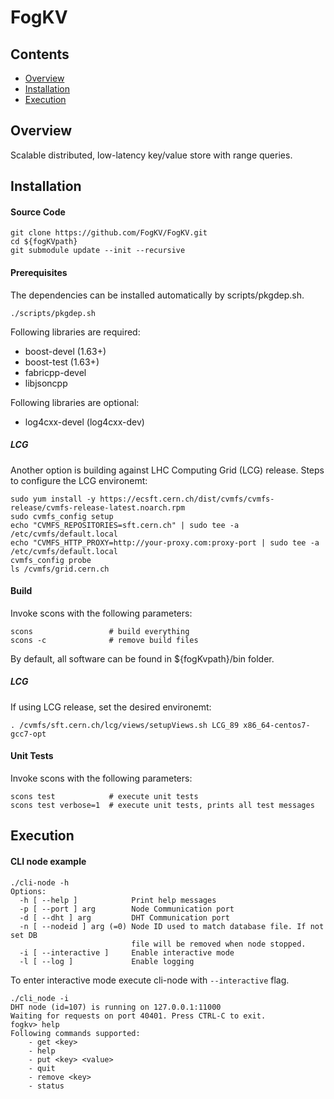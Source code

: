 # FogKV

## Contents

<ul>
<li><a href="#overview">Overview</a></li>
<li><a href="#installation">Installation</a></li>
<li><a href="#execution">Execution</a></li>
</ul>

<a name="overview"></a>
Overview
--------
Scalable distributed, low-latency key/value store with range queries.

<a name="installation"></a>
## Installation

#### Source Code
```
git clone https://github.com/FogKV/FogKV.git
cd ${fogKVpath}
git submodule update --init --recursive
```

#### Prerequisites

The dependencies can be installed automatically by scripts/pkgdep.sh.
```
./scripts/pkgdep.sh
```
Following libraries are required:
<ul>
<li>boost-devel (1.63+)</li>
<li>boost-test (1.63+)</li>
<li>fabricpp-devel</li>
<li>libjsoncpp</li>
</ul>
Following libraries are optional:
<ul>
<li>log4cxx-devel (log4cxx-dev)</li>
</ul>

##### LCG

Another option is building against LHC Computing Grid (LCG) release. Steps to configure the LCG environemt:
```
sudo yum install -y https://ecsft.cern.ch/dist/cvmfs/cvmfs-release/cvmfs-release-latest.noarch.rpm
sudo cvmfs_config setup
echo "CVMFS_REPOSITORIES=sft.cern.ch" | sudo tee -a /etc/cvmfs/default.local
echo "CVMFS_HTTP_PROXY=http://your-proxy.com:proxy-port | sudo tee -a /etc/cvmfs/default.local
cvmfs_config probe
ls /cvmfs/grid.cern.ch

```

#### Build

Invoke scons with the following parameters:

```
scons                 # build everything
scons -c              # remove build files
```
By default, all software can be found in ${fogKvpath}/bin folder.

##### LCG
If using LCG release, set the desired environemt:
```
. /cvmfs/sft.cern.ch/lcg/views/setupViews.sh LCG_89 x86_64-centos7-gcc7-opt
```

#### Unit Tests

Invoke scons with the following parameters:
```
scons test            # execute unit tests
scons test verbose=1  # execute unit tests, prints all test messages
```

<a name="execution"></a>
## Execution

#### CLI node example 
```
./cli-node -h
Options:
  -h [ --help ]            Print help messages
  -p [ --port ] arg        Node Communication port
  -d [ --dht ] arg         DHT Communication port
  -n [ --nodeid ] arg (=0) Node ID used to match database file. If not set DB 
                           file will be removed when node stopped.
  -i [ --interactive ]     Enable interactive mode
  -l [ --log ]             Enable logging
```

To enter interactive mode execute cli-node with `--interactive` flag.

```
./cli_node -i
DHT node (id=107) is running on 127.0.0.1:11000
Waiting for requests on port 40401. Press CTRL-C to exit.
fogkv> help
Following commands supported:
	- get <key>
	- help
	- put <key> <value>
	- quit
	- remove <key>
	- status

```

